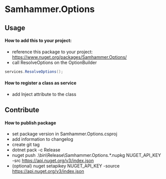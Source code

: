 # Samhammer.Options

## Usage

#### How to add this to your project:
- reference this package to your project: https://www.nuget.org/packages/Samhammer.Options/
- call ResolveOptions on the OptionBuilder

```csharp
services.ResolveOptions();
```

#### How to register a class as service
- add Inject attribute to the class

## Contribute

#### How to publish package
- set package version in Samhammer.Options.csproj
- add information to changelog
- create git tag
- dotnet pack -c Release
- nuget push .\bin\Release\Samhammer.Options.*.nupkg NUGET_API_KEY -src https://api.nuget.org/v3/index.json
- (optional) nuget setapikey NUGET_API_KEY -source https://api.nuget.org/v3/index.json
